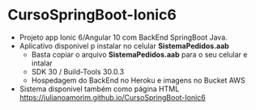 # CursoSpringBoot-Ionic6
- Projeto app Ionic 6/Angular 10 com BackEnd SpringBoot Java.
- Aplicativo disponivel p instalar no celular **SistemaPedidos.aab**
  - Basta copiar o arquivo **SistemaPedidos.aab** para o seu celular e intalar
  - SDK 30 / Build-Tools 30.0.3 
  - Hospedagem do BackEnd no Heroku e imagens no Bucket AWS
- Sistema disponivel também como página HTML https://julianoamorim.github.io/CursoSpringBoot-Ionic6

